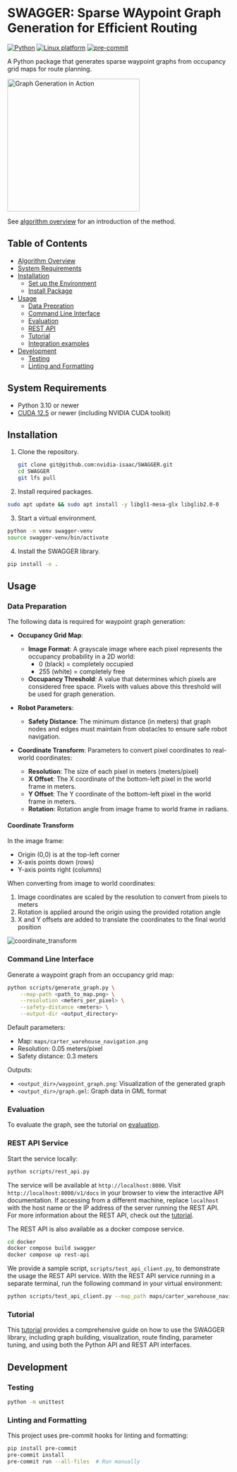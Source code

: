 # SWAGGER: Sparse WAypoint Graph Generation for Efficient Routing

[![Python](https://img.shields.io/badge/python-3.10-blue.svg)](https://docs.python.org/3/whatsnew/3.10.html)
[![Linux platform](https://img.shields.io/badge/ubuntu-22.04-red)](https://releases.ubuntu.com/22.04/)
[![pre-commit](https://img.shields.io/badge/pre--commit-enabled-brightgreen?logo=pre-commit&logoColor=white)](https://pre-commit.com/)

A Python package that generates sparse waypoint graphs from occupancy grid maps for route planning.

<img src="docs/images/generation_in_action.gif" alt="Graph Generation in Action" height="300"/>

See [algorithm overview](docs/algorithm.md) for an introduction of the method.


## Table of Contents
- [Algorithm Overview](docs/algorithm.md)
- [System Requirements](#system-requirements)
- [Installation](#installation)
  - [Set up the Environment](#set-up-the-environment)
  - [Install Package](#install-package)
- [Usage](#usage)
  - [Data Prepration](#data-preparation)
  - [Command Line Interface](#command-line-interface)
  - [Evaluation](#evaluation)
  - [REST API](#rest-api-service)
  - [Tutorial](#tutorial)
  - [Integration examples](integration/README.md)
- [Development](#development)
  - [Testing](#testing)
  - [Linting and Formatting](#linting-and-formatting)


## System Requirements
* Python 3.10 or newer
* [CUDA 12.5](https://developer.nvidia.com/cuda-12-5-0-download-archive) or newer (including NVIDIA CUDA toolkit)

## Installation

1. Clone the repository.

    ```bash
    git clone git@github.com:nvidia-isaac/SWAGGER.git
    cd SWAGGER
    git lfs pull
    ```

2. Install required packages.
```bash
sudo apt update && sudo apt install -y libgl1-mesa-glx libglib2.0-0
```

3. Start a virtual environment.
```bash
python -m venv swagger-venv
source swagger-venv/bin/activate
```

4. Install the SWAGGER library.
```bash
pip install -e .
```

## Usage

### Data Preparation

The following data is required for waypoint graph generation:

* **Occupancy Grid Map**:
    * **Image Format**: A grayscale image where each pixel represents the occupancy probability in a 2D world:
        * 0 (black) = completely occupied
        * 255 (white) = completely free
    * **Occupancy Threshold**: A value that determines which pixels are considered free space. Pixels with values above this threshold will be used for graph generation.

* **Robot Parameters**:
    * **Safety Distance**: The minimum distance (in meters) that graph nodes and edges must maintain from obstacles to ensure safe robot navigation.

* **Coordinate Transform**: Parameters to convert pixel coordinates to real-world coordinates:
    * **Resolution**: The size of each pixel in meters (meters/pixel)
    * **X Offset**: The X coordinate of the bottom-left pixel in the world frame in meters.
    * **Y Offset**: The Y coordinate of the bottom-left pixel in the world frame in meters.
    * **Rotation**: Rotation angle from image frame to world frame in radians.

#### Coordinate Transform

In the image frame:
- Origin (0,0) is at the top-left corner
- X-axis points down (rows)
- Y-axis points right (columns)

When converting from image to world coordinates:
1. Image coordinates are scaled by the resolution to convert from pixels to meters
2. Rotation is applied around the origin using the provided rotation angle
3. X and Y offsets are added to translate the coordinates to the final world position

![coordinate_transform](docs/images/coordinate_transform.png)

### Command Line Interface
Generate a waypoint graph from an occupancy grid map:
```bash
python scripts/generate_graph.py \
    --map-path <path_to_map.png> \
    --resolution <meters_per_pixel> \
    --safety-distance <meters> \
    --output-dir <output_directory>
```

Default parameters:
- Map: `maps/carter_warehouse_navigation.png`
- Resolution: 0.05 meters/pixel
- Safety distance: 0.3 meters

Outputs:
- `<output_dir>/waypoint_graph.png`: Visualization of the generated graph
- `<output_dir>/graph.gml`: Graph data in GML format

### Evaluation

To evaluate the graph, see the tutorial on [evaluation](docs/evaluation.md).

### REST API Service

Start the service locally:
```bash
python scripts/rest_api.py
```

The service will be available at `http://localhost:8000`. Visit `http://localhost:8000/v1/docs` in your browser to view the interactive API documentation. If accessing from a different machine, replace `localhost` with the host name or the IP address of the server running the REST API. For more information about the REST API, check out the [tutorial](docs/tutorial.md#rest-api).

The REST API is also available as a docker compose service.

```bash
cd docker
docker compose build swagger
docker compose up rest-api
```

We provide a sample script, `scripts/test_api_client.py`, to demonstrate the usage the REST API service. With the REST API service running in a separate terminal, run the following command in your virtual environment:
```bash
python scripts/test_api_client.py --map_path maps/carter_warehouse_navigation.png
```


### Tutorial

This [tutorial](docs/tutorial.md) provides a comprehensive guide on how to use the SWAGGER library, including graph building, visualization, route finding, parameter tuning, and using both the Python API and REST API interfaces.


## Development

### Testing
```bash
python -m unittest
```

### Linting and Formatting
This project uses pre-commit hooks for linting and formatting:
```bash
pip install pre-commit
pre-commit install
pre-commit run --all-files  # Run manually
```
